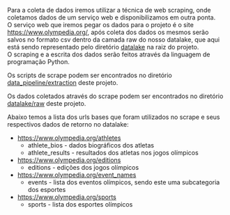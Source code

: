 Para a coleta de dados iremos utilizar a técnica de web scraping, onde coletamos dados de um serviço web e disponibilizamos em outra ponta.   
O serviço web que iremos pegar os dados para o projeto é o site https://www.olympedia.org/, após coleta dos dados os mesmos serão salvos no formato csv dentro da camada raw do nosso datalake, que aqui está sendo representado pelo diretório [datalake](../datalake) na raiz do projeto.   
O scraping e a escrita dos dados serão feitos através da linguagem de programação Python.   

Os scripts de scrape podem ser encontrados no diretório [data_pipeline/extraction](../data_pipeline/extraction/) deste projeto.

Os dados coletados através do scrape podem ser encontrados no diretório [datalake/raw](../datalake/raw) deste projeto.

Abaixo temos a lista dos urls bases que foram utilizados no scrape e seus respectivos dados de retorno no datalake:

- https://www.olympedia.org/athletes
    - athlete_bios - dados biográficos dos atletas
    - athlete_results - resultados dos atletas nos jogos olímpicos
- https://www.olympedia.org/editions
    - editions - edições dos jogos olímpicos
- https://www.olympedia.org/event_names
    - events - lista dos eventos olímpicos, sendo este uma subcategoria dos esportes
- https://www.olympedia.org/sports
    - sports - lista dos esportes olímpicos
